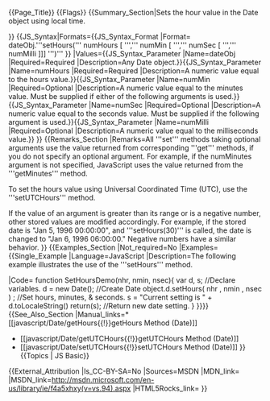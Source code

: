 {{Page_Title}}
{{Flags}}
{{Summary_Section|Sets the hour value in the Date object using local time.

}}
{{JS_Syntax|Formats={{JS_Syntax_Format
|Format= dateObj.'''setHours(''' numHours [ ''',''' numMin [ ''',''' numSec [ ''',''' numMilli ]]] ''')''' }}
|Values={{JS_Syntax_Parameter
|Name=dateObj
|Required=Required
|Description=Any Date object.}}{{JS_Syntax_Parameter
|Name=numHours
|Required=Required
|Description=A numeric value equal to the hours value.}}{{JS_Syntax_Parameter
|Name=numMin
|Required=Optional
|Description=A numeric value equal to the minutes value. Must be supplied if either of the following arguments is used.}}{{JS_Syntax_Parameter
|Name=numSec
|Required=Optional
|Description=A numeric value equal to the seconds value. Must be supplied if the following argument is used.}}{{JS_Syntax_Parameter
|Name=numMilli
|Required=Optional
|Description=A numeric value equal to the milliseconds value.}}
}}
{{Remarks_Section
|Remarks=All '''set''' methods taking optional arguments use the value returned from corresponding '''get''' methods, if you do not specify an optional argument. For example, if the numMinutes argument is not specified, JavaScript uses the value returned from the '''getMinutes''' method.

To set the hours value using Universal Coordinated Time (UTC), use the '''setUTCHours''' method.

If the value of an argument is greater than its range or is a negative number, other stored values are modified accordingly. For example, if the stored date is "Jan 5, 1996 00:00:00", and '''setHours(30)''' is called, the date is changed to "Jan 6, 1996 06:00:00." Negative numbers have a similar behavior.
}}
{{Examples_Section
|Not_required=No
|Examples={{Single_Example
|Language=JavaScript
|Description=The following example illustrates the use of the '''setHours''' method.

|Code= function SetHoursDemo(nhr, nmin, nsec){
    var d, s;                     //Declare variables.
    d = new Date();               //Create Date object.d.setHours( nhr , nmin , nsec ) ;  //Set hours, minutes, &amp; seconds.
    s = "Current setting is " + d.toLocaleString() 
    return(s);                    //Return new date setting.
 }
}}}}
{{See_Also_Section
|Manual_links=* [[javascript/Date/getHours{{!}}getHours Method (Date)]]
* [[javascript/Date/getUTCHours{{!}}getUTCHours Method (Date)]]
* [[javascript/Date/setUTCHours{{!}}setUTCHours Method (Date)]]
}}
{{Topics | JS Basic}}

{{External_Attribution
|Is_CC-BY-SA=No
|Sources=MSDN
|MDN_link=
|MSDN_link=http://msdn.microsoft.com/en-us/library/ie/f4a5xhxy(v=vs.94).aspx
|HTML5Rocks_link=
}}